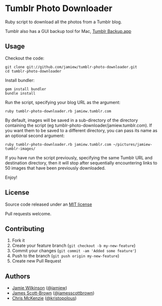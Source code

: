 Tumblr Photo Downloader
=======================

Ruby script to download all the photos from a Tumblr blog.

Tumblr also has a GUI backup tool for Mac, [Tumblr Backup.app](http://staff.tumblr.com/post/286303145/tumblr-backup-mac-beta)


Usage
-----

Checkout the code:

    git clone git://github.com/jamiew/tumblr-photo-downloader.git
    cd tumblr-photo-downloader

Install bundler:

    gem install bundler
    bundle install

Run the script, specifying your blog URL as the argument:

    ruby tumblr-photo-downloader.rb jamiew.tumblr.com

By default, images will be saved in a sub-directory of the directory containing the script (eg tumblr-photo-downloader/jamiew.tumblr.com). If you want them to be saved to a different directory, you can pass its name as an optional second argument:

    ruby tumblr-photo-downloader.rb jamiew.tumblr.com ~/pictures/jamiew-tumblr-images/

If you have run the script previously, specifying the same Tumblr URL and destination directory, then it will stop after sequentially encountering links to 50 images that have been previously downloaded.

Enjoy!



License
-------

Source code released under an [MIT license](http://en.wikipedia.org/wiki/MIT_License)

Pull requests welcome.


Contributing
------------

1. Fork it
2. Create your feature branch (`git checkout -b my-new-feature`)
3. Commit your changes (`git commit -am 'Added some feature'`)
4. Push to the branch (`git push origin my-new-feature`)
5. Create new Pull Request


Authors
-------

* [Jamie Wilkinson](http://jamiedubs.com) ([@jamiew](https://github.com/jamiew))
* [James Scott-Brown](http://jamesscottbrown.com/) ([@jamesscottbrown](https://github.com/jamesscottbrown))
* [Chris McKenzie](http://getpostdelete.com/) ([@kristopolous](https://github.com/kristopolous))


